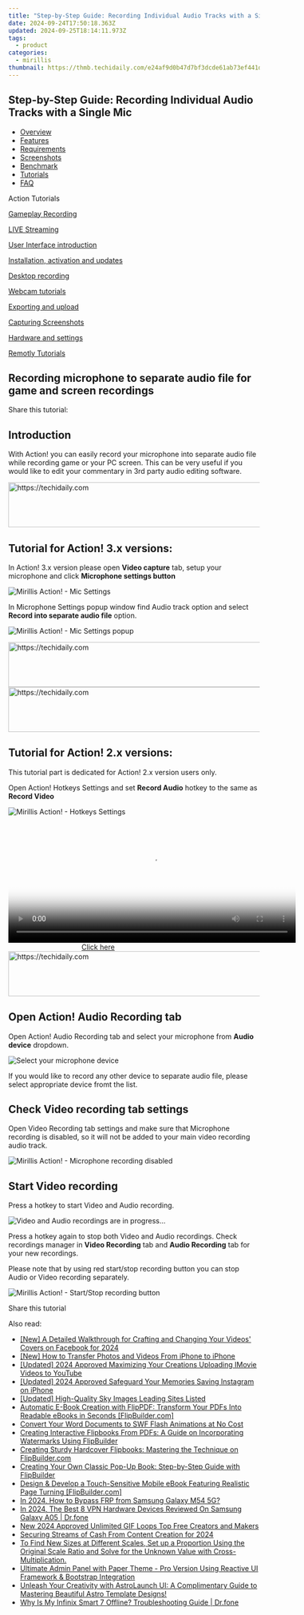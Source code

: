 ```yaml
---
title: "Step-by-Step Guide: Recording Individual Audio Tracks with a Single Mic"
date: 2024-09-24T17:50:18.363Z
updated: 2024-09-25T18:14:11.973Z
tags:
  - product
categories:
  - mirillis
thumbnail: https://thmb.techidaily.com/e24af9d0b47d7bf3dcde61ab73ef441dcda155d4ef5a243e1a2546d643282d46.jpg
---
```


## Step-by-Step Guide: Recording Individual Audio Tracks with a Single Mic

* [Overview](https://tools.techidaily.com/mirillis/products/)
* [Features](https://tools.techidaily.com/mirillis/products/)
* [Requirements](https://tools.techidaily.com/mirillis/products/)
* [Screenshots](https://tools.techidaily.com/mirillis/products/)
* [Benchmark](https://tools.techidaily.com/mirillis/products/)
* [Tutorials](https://tools.techidaily.com/mirillis/products/)
* [FAQ](https://tools.techidaily.com/mirillis/products/)

Action Tutorials

[Gameplay Recording](https://tools.techidaily.com/mirillis/products/) 

[LIVE Streaming](https://tools.techidaily.com/mirillis/products/) 

[User Interface introduction](https://tools.techidaily.com/mirillis/products/) 

[Installation, activation and updates](https://tools.techidaily.com/mirillis/products/) 

[Desktop recording](https://tools.techidaily.com/mirillis/products/) 

[Webcam tutorials](https://tools.techidaily.com/mirillis/products/) 

[Exporting and upload](https://tools.techidaily.com/mirillis/products/) 

[Capturing Screenshots](https://tools.techidaily.com/mirillis/products/) 

[Hardware and settings](https://tools.techidaily.com/mirillis/products/) 

[Remotly Tutorials](https://remotly.com/tutorials/getting-started-with-remotly-for-windows-pc) 

## Recording microphone to separate audio file for game and screen recordings

  
 Share this tutorial:

##  Introduction 

 With Action! you can easily record your microphone into separate audio file while recording game or your PC screen. This can be very useful if you would like to edit your commentary in 3rd party audio editing software.

<!-- affiliate ads begin -->
<a href="https://imp.i357552.net/c/5597632/1030129/11832" target="_top" id="1030129">
  <img src="//a.impactradius-go.com/display-ad/11832-1030129" border="0" alt="https://techidaily.com" width="720" height="90"/>
</a>
<img height="0" width="0" src="https://imp.i357552.net/i/5597632/1030129/11832" style="position:absolute;visibility:hidden;" border="0" />
<!-- affiliate ads end -->

##  Tutorial for Action! 3.x versions: 

 In Action! 3.x version please open **Video capture** tab, setup your microphone and click **Microphone settings button** 

![Mirillis Action! - Mic Settings](https://mirillis.com/res/old/gfx/tutorials/hardware_settings/mirillis_action_mic_separate_audio_track_mic_settings.jpg "Mic settings") 

 In Microphone Settings popup window find Audio track option and select **Record into separate audio file** option. 

![Mirillis Action! - Mic Settings popup](https://mirillis.com/res/old/gfx/tutorials/hardware_settings/mirillis_action_mic_separate_audio_track_mic_settings_popup.jpg "Mic settings popup") 

<!-- affiliate ads begin -->
<a href="https://appsumo.8odi.net/c/5597632/2082533/7443" target="_top" id="2082533">
  <img src="//a.impactradius-go.com/display-ad/7443-2082533" border="0" alt="https://techidaily.com" width="728" height="90"/>
</a>
<img height="0" width="0" src="https://appsumo.8odi.net/i/5597632/2082533/7443" style="position:absolute;visibility:hidden;" border="0" />
<!-- affiliate ads end -->

<!-- affiliate ads begin -->
<a href="https://appsumo.8odi.net/c/5597632/2082529/7443" target="_top" id="2082529">
  <img src="//a.impactradius-go.com/display-ad/7443-2082529" border="0" alt="https://techidaily.com" width="728" height="90"/>
</a>
<img height="0" width="0" src="https://appsumo.8odi.net/i/5597632/2082529/7443" style="position:absolute;visibility:hidden;" border="0" />
<!-- affiliate ads end -->

##  Tutorial for Action! 2.x versions: 

 This tutorial part is dedicated for Action! 2.x version users only. 

 Open Action! Hotkeys Settings and set **Record Audio** hotkey to the same as **Record Video** 

![Mirillis Action! - Hotkeys Settings](https://mirillis.com/res/old/gfx/tutorials/hardware_settings/mirillis_action_mic_separate_audio_track_hotkeys.jpg "Hotkeys settings") 

<!-- affiliate ads begin -->
<span id="1983446">
					<video width="576" height="240" style="cursor:pointer"
           poster="//a.impactradius-go.com/display-clicktoplayimage/1983446.png"
           onclick="if(!this.playClicked){this.play();this.setAttribute('controls',true);this.playClicked=true;}">
	   <source src="//a.impactradius-go.com/display-ad/22993-1983446">
	   <img src="//a.impactradius-go.com/display-clicktoplayimage/1983446.png" style="border: none; height: 100%; width: 100%; object-fit: contain">
	</video>
	<div style="width:360px;text-align:center"><a href="javascript:window.open(decodeURIComponent('https%3A%2F%2Fhomestyler.sjv.io%2Fc%2F5597632%2F1983446%2F22993'), '_blank');void(0);">Click here</a></div>
</span>
<img height="0" width="0" src="https://imp.pxf.io/i/5597632/1983446/22993" style="position:absolute;visibility:hidden;" border="0" />
<!-- affiliate ads end -->

<!-- affiliate ads begin -->
<a href="https://ephamedtechinc.pxf.io/c/5597632/2130533/26400" target="_top" id="2130533">
  <img src="//a.impactradius-go.com/display-ad/26400-2130533" border="0" alt="https://techidaily.com" width="728" height="90"/>
</a>
<img height="0" width="0" src="https://ephamedtechinc.pxf.io/i/5597632/2130533/26400" style="position:absolute;visibility:hidden;" border="0" />
<!-- affiliate ads end -->

##  Open Action! Audio Recording tab 

 Open Action! Audio Recording tab and select your microphone from **Audio device** dropdown.

![Select your microphone device](https://mirillis.com/res/old/gfx/tutorials/hardware_settings/mirillis_action_mic_separate_audio_track_audio_settings.jpg "Selecting microphone device for recording") 

 If you would like to record any other device to separate audio file, please select appropriate device fromt the list. 

##  Check Video recording tab settings

 Open Video Recording tab settings and make sure that Microphone recording is disabled, so it will not be added to your main video recording audio track. 

![Mirillis Action! - Microphone recording disabled](https://mirillis.com/res/old/gfx/tutorials/hardware_settings/mirillis_action_mic_separate_audio_track_video_tab.jpg "Microphone recording disabled") 

## Start Video recording 

 Press a hotkey to start Video and Audio recording. 

![Video and Audio recordings are in progress...](https://mirillis.com/res/old/gfx/tutorials/hardware_settings/mirillis_action_mic_separate_audio_track_recording.jpg "Video and Audio recordings are in progress...") 

 Press a hotkey again to stop both Video and Audio recordings. Check recordings manager in **Video Recording** tab and **Audio Recording** tab for your new recordings. 

 Please note that by using red start/stop recording button you can stop Audio or Video recording separately. 

![Mirillis Action! - Start/Stop recording button](https://mirillis.com/res/old/gfx/tutorials/hardware_settings/mirillis_action_mic_separate_audio_track_button.jpg "Start/stop recroding button") 

  
Share this tutorial

<ins class="adsbygoogle"
     style="display:block"
     data-ad-format="autorelaxed"
     data-ad-client="ca-pub-7571918770474297"
     data-ad-slot="1223367746"></ins>

<ins class="adsbygoogle"
     style="display:block"
     data-ad-client="ca-pub-7571918770474297"
     data-ad-slot="8358498916"
     data-ad-format="auto"
     data-full-width-responsive="true"></ins>

<span class="atpl-alsoreadstyle">Also read:</span>
<div><ul>
<li><a href="https://facebook-video-content.techidaily.com/new-a-detailed-walkthrough-for-crafting-and-changing-your-videos-covers-on-facebook-for-2024/"><u>[New] A Detailed Walkthrough for Crafting and Changing Your Videos' Covers on Facebook for 2024</u></a></li>
<li><a href="https://some-knowledge.techidaily.com/new-how-to-transfer-photos-and-videos-from-iphone-to-iphone/"><u>[New] How to Transfer Photos and Videos From iPhone to iPhone</u></a></li>
<li><a href="https://youtube-data.techidaily.com/ed-2024-approved-maximizing-your-creations-uploading-imovie-videos-to-youtube/"><u>[Updated] 2024 Approved Maximizing Your Creations Uploading IMovie Videos to YouTube</u></a></li>
<li><a href="https://instagram-videos.techidaily.com/updated-2024-approved-safeguard-your-memories-saving-instagram-on-iphone/"><u>[Updated] 2024 Approved Safeguard Your Memories Saving Instagram on iPhone</u></a></li>
<li><a href="https://some-techniques.techidaily.com/updated-high-quality-sky-images-leading-sites-listed/"><u>[Updated] High-Quality Sky Images Leading Sites Listed</u></a></li>
<li><a href="https://fox-zero.techidaily.com/automatic-e-book-creation-with-flippdf-transform-your-pdfs-into-readable-ebooks-in-seconds-flipbuildercom/"><u>Automatic E-Book Creation with FlipPDF: Transform Your PDFs Into Readable eBooks in Seconds [FlipBuilder.com]</u></a></li>
<li><a href="https://fox-zero.techidaily.com/convert-your-word-documents-to-swf-flash-animations-at-no-cost/"><u>Convert Your Word Documents to SWF Flash Animations at No Cost</u></a></li>
<li><a href="https://fox-zero.techidaily.com/creating-interactive-flipbooks-from-pdfs-a-guide-on-incorporating-watermarks-using-flipbuilder/"><u>Creating Interactive Flipbooks From PDFs: A Guide on Incorporating Watermarks Using FlipBuilder</u></a></li>
<li><a href="https://fox-zero.techidaily.com/creating-sturdy-hardcover-flipbooks-mastering-the-technique-on-flipbuildercom/"><u>Creating Sturdy Hardcover Flipbooks: Mastering the Technique on FlipBuilder.com</u></a></li>
<li><a href="https://fox-zero.techidaily.com/creating-your-own-classic-pop-up-book-step-by-step-guide-with-flipbuilder/"><u>Creating Your Own Classic Pop-Up Book: Step-by-Step Guide with FlipBuilder</u></a></li>
<li><a href="https://fox-zero.techidaily.com/design-and-develop-a-touch-sensitive-mobile-ebook-featuring-realistic-page-turning-flipbuildercom/"><u>Design & Develop a Touch-Sensitive Mobile eBook Featuring Realistic Page Turning [FlipBuilder.com]</u></a></li>
<li><a href="https://android-frp.techidaily.com/in-2024-how-to-bypass-frp-from-samsung-galaxy-m54-5g-by-drfone-android/"><u>In 2024, How to Bypass FRP from Samsung Galaxy M54 5G?</u></a></li>
<li><a href="https://phone-solutions.techidaily.com/in-2024-the-best-8-vpn-hardware-devices-reviewed-on-samsung-galaxy-a05-drfone-by-drfone-virtual-android/"><u>In 2024, The Best 8 VPN Hardware Devices Reviewed On Samsung Galaxy A05 | Dr.fone</u></a></li>
<li><a href="https://smart-video-editing.techidaily.com/new-2024-approved-unlimited-gif-loops-top-free-creators-and-makers/"><u>New 2024 Approved Unlimited GIF Loops Top Free Creators and Makers</u></a></li>
<li><a href="https://facebook-video-share.techidaily.com/securing-streams-of-cash-from-content-creation-for-2024/"><u>Securing Streams of Cash From Content Creation for 2024</u></a></li>
<li><a href="https://fox-zero.techidaily.com/to-find-new-sizes-at-different-scales-set-up-a-proportion-using-the-original-scale-ratio-and-solve-for-the-unknown-value-with-cross-multiplication/"><u>To Find New Sizes at Different Scales, Set up a Proportion Using the Original Scale Ratio and Solve for the Unknown Value with Cross-Multiplication.</u></a></li>
<li><a href="https://fox-zero.techidaily.com/ultimate-admin-panel-with-paper-theme-pro-version-using-reactive-ui-framework-and-bootstrap-integration/"><u>Ultimate Admin Panel with Paper Theme - Pro Version Using Reactive UI Framework & Bootstrap Integration</u></a></li>
<li><a href="https://fox-zero.techidaily.com/unleash-your-creativity-with-astrolaunch-ui-a-complimentary-guide-to-mastering-beautiful-astro-template-designs/"><u>Unleash Your Creativity with AstroLaunch UI: A Complimentary Guide to Mastering Beautiful Astro Template Designs!</u></a></li>
<li><a href="https://howto.techidaily.com/why-is-my-infinix-smart-7-offline-troubleshooting-guide-drfone-by-drfone-fix-android-problems-fix-android-problems/"><u>Why Is My Infinix Smart 7 Offline? Troubleshooting Guide | Dr.fone</u></a></li>
</ul></div>

